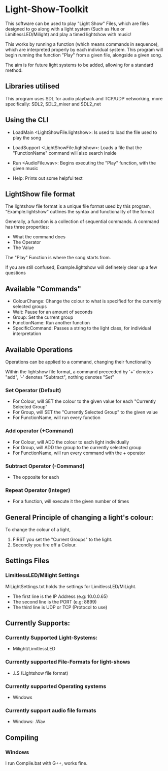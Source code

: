 # Light-Show-Toolkit

This software can be used to play "Light Show" Files, which are files designed to go along with a light system (Such as Hue or LimitlessLED/Milight) and play a timed lightshow with music!

This works by running a function (which means commands in sequence), which are interpreted properly by each individual system. This program will begin running the function "Play" from a given file, alongside a given song.

The aim is for future light systems to be added, allowing for a standard method. 

## Libraries utilised

This program uses SDL for audio playback and TCP/UDP networking, more specifically: SDL2, SDL2_mixer and SDL2_net


## Using the CLI

* LoadMain <LightShowFile.lightshow>: Is used to load the file used to play the song

* LoadSupport <LightShowFile.lightshow>: Loads a file that the "FunctionName" command will also search inside

* Run <AudioFile.wav>: Begins executing the "Play" function, with the given music

* Help: Prints out some helpful text


## LightShow file format
The lightshow file format is a unique file format used by this program, "Example.lightshow" outlines the syntax and functionality of the format

Generally, a function is a collection of sequential commands. A command has three properties: 
* What the command does
* The Operator
* The Value

The "Play" Function is where the song starts from.

If you are still confused, Example.lightshow will definetely clear up a few questions

## Available "Commands"
* ColourChange: Change the colour to what is specified for the currently selected groups
* Wait: Pause for an amount of seconds
* Group: Set the current group  
* FunctionName: Run another function
* SpecificCommand: Passes a string to the light class, for individual interpretation
  
## Available Operations
Operations can be applied to a command, changing their functionality

Within the lightshow file format, a command preceeded by '+' denotes "add", '-' denotes "Subtract", nothing denotes "Set"

### Set Operator (Default)
* For Colour, will SET the colour to the given value for each "Currently Selected Group" 
* For Group, will SET the "Currently Selected Group" to the given value
* For FunctionName, will run every function
    
### Add operator (+Command)
* For Colour, will ADD the colour to each light individually
* For Group, will ADD the group to the currently selected group
* For FunctionName, will run every command with the + operator
### Subtract Operator (-Command)
* The opposite for each

### Repeat Operator (Integer)
* For a function, will execute it the given number of times

## General Principle of changing a light's colour:

To change the colour of a light, 
1. FIRST you set the "Current Groups" to the light.
2. Secondly you fire off a Colour. 

## Settings Files

### LimitlessLED/Milight Settings
MiLightSettings.txt holds the settings for LimitlessLED/MiLight. 
* The first line is the IP Address (e.g: 10.0.0.65)
* The second line is the PORT (e.g: 8899)
* The third line is UDP or TCP (Protocol to use)

## Currently Supports: 
### Currently Supported Light-Systems: 
* Milight/LimitlessLED

### Currently supported File-Formats for light-shows
* .LS (Lightshow file format)
### Currently supported Operating systems
* Windows

### Currently support audio file formats
* Windows: .Wav

## Compiling
### Windows
I run Compile.bat with G++, works fine. 
